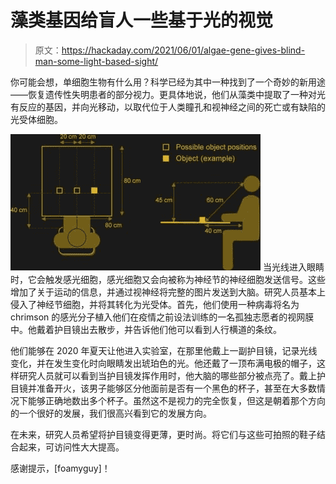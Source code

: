 # 藻类基因给盲人一些基于光的视觉

> 原文：<https://hackaday.com/2021/06/01/algae-gene-gives-blind-man-some-light-based-sight/>

你可能会想，单细胞生物有什么用？科学已经为其中一种找到了一个奇妙的新用途——恢复遗传性失明患者的部分视力。更具体地说，他们从藻类中提取了一种对光有反应的基因，并向光移动，以取代位于人类瞳孔和视神经之间的死亡或有缺陷的光受体细胞。

[![](img/5fa9566fb9c4739b9b44621a75087a31.png)](https://hackaday.com/wp-content/uploads/2021/05/algae-study-test.jpg) 当光线进入眼睛时，它会触发感光细胞，感光细胞又会向被称为神经节的神经细胞发送信号。这些增加了关于运动的信息，并通过视神经将完整的图片发送到大脑。研究人员基本上侵入了神经节细胞，并将其转化为光受体。首先，他们使用一种病毒将名为 chrimson 的感光分子植入他们在疫情之前设法训练的一名孤独志愿者的视网膜中。他戴着护目镜出去散步，并告诉他们他可以看到人行横道的条纹。

他们能够在 2020 年夏天让他进入实验室，在那里他戴上一副护目镜，记录光线变化，并在发生变化时向眼睛发出琥珀色的光。他还戴了一顶布满电极的帽子，这样研究人员就可以看到当护目镜发挥作用时，他大脑的哪些部分被点亮了。戴上护目镜并准备开火，该男子能够区分他面前是否有一个黑色的杯子，甚至在大多数情况下能够正确地数出多个杯子。虽然这不是视力的完全恢复，但这是朝着那个方向的一个很好的发展，我们很高兴看到它的发展方向。

在未来，研究人员希望将护目镜变得更薄，更时尚。将它们与这些可拍照的鞋子结合起来，可访问性大大提高。

感谢提示，[foamyguy]！